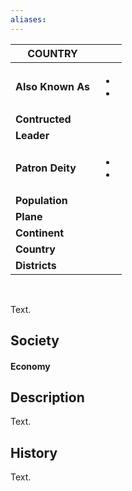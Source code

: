 ```yaml
---
aliases:
---
```


| COUNTRY           |                   |
| ----------------- | ----------------- |
| **Also Known As** | <ul><li><li></ul> |
| **Contructed**    |                   |
| **Leader**        |                   |
| **Patron Deity**  | <ul><li><li></ul> |
| **Population**    |                   |
| **Plane**         |                   |
| **Continent**     |                   |
| **Country**       |                   |
| **Districts**     |                   |

<br>

Text.

## Society

#### Economy


## Description
Text.

## History
Text.